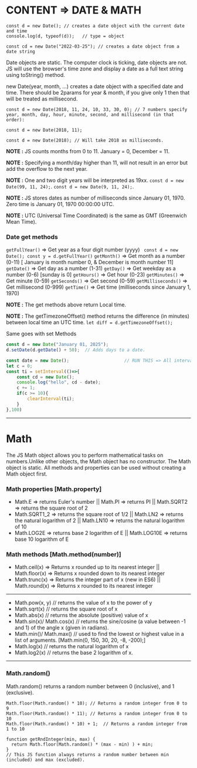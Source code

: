 # CONTENT => DATE & MATH

```
const d = new Date(); // creates a date object with the current date and time
console.log(d, typeof(d));   // type = object
```
```
const cd = new Date("2022-03-25"); // creates a date object from a date string
```

Date objects are static. The computer clock is ticking, date objects are not. JS  will use the browser's time zone and display a date as a full text string using toString() method.

new Date(year, month, ...) creates a date object with a specified date and time. There should be 2params for year & month, if you give only 1 then that will be treated as millisecond.

```
const d = new Date(2018, 11, 24, 10, 33, 30, 0); // 7 numbers specify year, month, day, hour, minute, second, and millisecond (in that order):

const d = new Date(2018, 11);

const d = new Date(2018); // Will take 2018 as milliseconds.
```

**NOTE :** JS counts months from 0 to 11. January = 0, December = 11. 

**NOTE :** Specifying a month/day higher than 11, will not result in an error but add the overflow to the next year.

**NOTE :** One and two digit years will be interpreted as 19xx. ```const d = new Date(99, 11, 24);```.  ```const d = new Date(9, 11, 24);```.

**NOTE :** JS stores dates as number of milliseconds since January 01, 1970. Zero time is January 01, 1970 00:00:00 UTC.

**NOTE :** UTC (Universal Time Coordinated) is the same as GMT (Greenwich Mean Time).

### Date get methods

```getFullYear()```	=> Get year as a four digit number (yyyy) ``` const d = new Date(); const y = d.getFullYear()```
```getMonth()```	=> Get month as a number (0-11) [ January is month number 0, & December is month number 11]
```getDate()```	=> Get day as a number (1-31)
```getDay()```	=> Get weekday as a number (0-6) [sunday is 0]
```getHours()``` =>	Get hour (0-23)
```getMinutes()```	=> Get minute (0-59)
```getSeconds()``` =>	Get second (0-59)
```getMilliseconds()``` =>	Get millisecond (0-999)
```getTime()```	=> Get time (milliseconds since January 1, 1970)

**NOTE :** The get methods above return Local time.

**NOTE :** The getTimezoneOffset() method returns the difference (in minutes) between local time an UTC time. ```let diff = d.getTimezoneOffset();```

Same goes with set Methods

```js
const d = new Date("January 01, 2025");
d.setDate(d.getDate() + 50);  // Adds days to a date.
```

```js
const date = new Date();                     // RUN THIS => All interval/counter are cleared on reload/refresh
let c = 0;
const ti = setInterval(()=>{
    const cd = new Date();
    console.log("hello", cd - date);
    c += 1;
    if(c >= 10){
        clearInterval(ti);
    }
},100)
```
-----

# Math

The JS Math object allows you to perform mathematical tasks on numbers.Unlike other objects, the Math object has no constructor. The Math object is static. All methods and properties can be used without creating a Math object first.

### Math properties [Math.property]

- Math.E => returns Euler's number || Math.PI  => returns PI || Math.SQRT2 => returns the square root of 2
- Math.SQRT1_2 => returns the square root of 1/2 || Math.LN2  => returns the natural logarithm of 2 || Math.LN10 => returns the natural logarithm of 10
- Math.LOG2E => returns base 2 logarithm of E || Math.LOG10E => returns base 10 logarithm of E

### Math methods [Math.method(number)]

- Math.ceil(x) => Returns x rounded up to its nearest integer || Math.floor(x) => Returns x rounded down to its nearest integer
- Math.trunc(x)	=> Returns the integer part of x (new in ES6) || Math.round(x) => Returns x rounded to its nearest integer

----- 

- Math.pow(x, y)   // returns the value of x to the power of y
- Math.sqrt(x)    // returns the square root of x
- Math.abs(x)     // returns the absolute (positive) value of x
- Math.sin(x)/ Math.cos(x)  // returns the sine/cosine (a value between -1 and 1) of the angle x (given in radians).
- Math.min()/ Math.max()  // used to find the lowest or highest value in a list of arguments. [Math.min(0, 150, 30, 20, -8, -200);]
- Math.log(x)         // returns the natural logarithm of x
- Math.log2(x)        // returns the base 2 logarithm of x.

-----
### Math.random()

Math.random() returns a random number between 0 (inclusive),  and 1 (exclusive).

```
Math.floor(Math.random() * 10); // Returns a random integer from 0 to 9
Math.floor(Math.random() * 11); // Returns a random integer from 0 to 10
Math.floor(Math.random() * 10) + 1;  // Returns a random integer from 1 to 10
```

```
function getRndInteger(min, max) {
  return Math.floor(Math.random() * (max - min) ) + min;
}
// This JS function always returns a random number between min (included) and max (excluded).
```
















